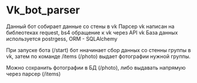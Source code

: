 # Vk_bot_parser

Данный бот собирает данные со стены в vk
Парсер vk написан на библеотеках request, bs4 обращение к vk через API vk
База данных используется postrgess, ORM - SQLAlchemy

При запуске бота (/start) бот нначинает сбор данных со стенны группы в vk,
затем по команде /items (/photo) выдает фотографии нужной группы.

Можно сохранить фотографии в БД (/photo), либо выдавать напрямую через парсер (/items)
 
